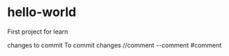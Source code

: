 # hello-world
First project for learn



changes to commit
To commit changes
//comment
--comment
#comment
